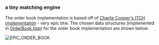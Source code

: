 ### a tiny matching engine
The order book implementation is based off of [Charlie Cooper's ITCH implementation](https://github.com/charles-cooper/itch-order-book/blob/master/order_book.h) - very epic btw. The chosen data structures (implemented in [OrderBook.hpp](./src/OrderBook.hpp)) for the order book implementation are shown below:

![EPIC_ORDER_BOOK](https://user-images.githubusercontent.com/49330057/221149625-cccbac6c-20e4-44a9-a931-daef102f9413.png)
